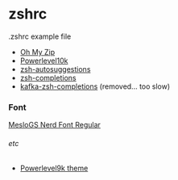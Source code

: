 # zshrc
.zshrc example file

* [Oh My Zip](https://github.com/robbyrussell/oh-my-zsh)
* [Powerlevel10k](https://github.com/romkatv/powerlevel10k)
* [zsh-autosuggestions](https://github.com/zsh-users/zsh-autosuggestions)
* [zsh-completions](https://github.com/zsh-users/zsh-completions)
* [kafka-zsh-completions](https://github.com/Dabz/kafka-zsh-completions) (removed... too slow)

### Font
[MesloGS Nerd Font Regular](https://www.nerdfonts.com)

###### etc
* [Powerlevel9k theme](https://github.com/bhilburn/powerlevel9k/wiki/Show-Off-Your-Config)

